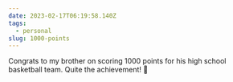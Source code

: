 ```yaml
---
date: 2023-02-17T06:19:58.140Z
tags:
  - personal
slug: 1000-points
---
```

Congrats to my brother on scoring 1000 points for his high school basketball team. Quite the achievement! 🏀